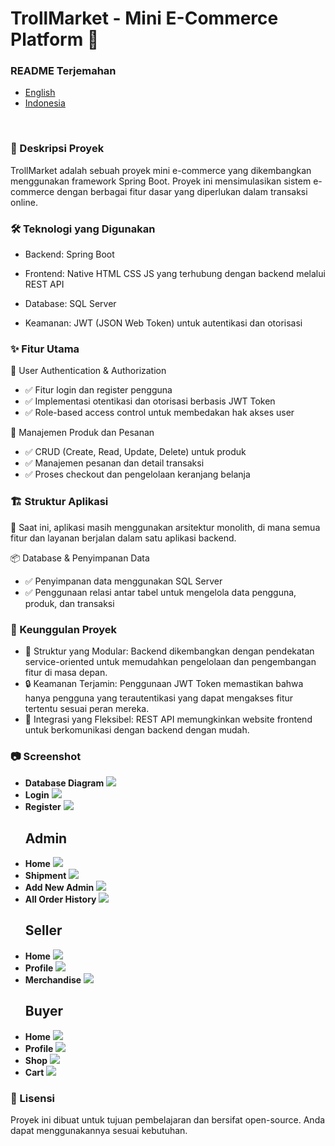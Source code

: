 # TrollMarket - Mini E-Commerce Platform 🚀

<h3>README Terjemahan</h3>
<ul>
  <li><a href="https://github.com/fer-nando65/TrollMarket/blob/master/README.md">English</a></li>
  <li><a href="https://github.com/fer-nando65/TrollMarket/blob/master/README.id.md">Indonesia</a></li>
</ul>
<br>

<h3>📌 Deskripsi Proyek</h3>

TrollMarket adalah sebuah proyek mini e-commerce yang dikembangkan menggunakan framework Spring Boot. Proyek ini mensimulasikan sistem e-commerce dengan berbagai fitur dasar yang diperlukan dalam transaksi online.

<h3>🛠 Teknologi yang Digunakan</h3>

* Backend: Spring Boot

* Frontend: Native HTML CSS JS yang terhubung dengan backend melalui REST API

* Database: SQL Server

* Keamanan: JWT (JSON Web Token) untuk autentikasi dan otorisasi

<h3>✨ Fitur Utama</h3>

🔐 User Authentication & Authorization

* ✅ Fitur login dan register pengguna
* ✅ Implementasi otentikasi dan otorisasi berbasis JWT Token
* ✅ Role-based access control untuk membedakan hak akses user

🛒 Manajemen Produk dan Pesanan

* ✅ CRUD (Create, Read, Update, Delete) untuk produk
* ✅ Manajemen pesanan dan detail transaksi
* ✅ Proses checkout dan pengelolaan keranjang belanja

<h3>🏗 Struktur Aplikasi</h3>

🔹 Saat ini, aplikasi masih menggunakan arsitektur monolith, di mana semua fitur dan layanan berjalan dalam satu aplikasi backend.

📦 Database & Penyimpanan Data

* ✅ Penyimpanan data menggunakan SQL Server
* ✅ Penggunaan relasi antar tabel untuk mengelola data pengguna, produk, dan transaksi

<h3>🌟 Keunggulan Proyek</h3>

* 🚀 Struktur yang Modular: Backend dikembangkan dengan pendekatan service-oriented untuk memudahkan pengelolaan dan pengembangan fitur di masa depan.
* 🔒 Keamanan Terjamin: Penggunaan JWT Token memastikan bahwa hanya pengguna yang terautentikasi yang dapat mengakses fitur tertentu sesuai peran mereka.
* 🔗 Integrasi yang Fleksibel: REST API memungkinkan website frontend untuk berkomunikasi dengan backend dengan mudah.

<h3>📷 Screenshot</h3>
<ul>
  <li>
    <strong>Database Diagram</strong>
    <img src="https://github.com/fer-nando65/TrollMarket/blob/master/screenshot/db_diagram.JPG">
  </li>
  <li>
    <strong>Login</strong>
    <img src="https://github.com/fer-nando65/TrollMarket/blob/master/screenshot/login.JPG">
  </li>
  <li>
    <strong>Register</strong>
    <img src="https://github.com/fer-nando65/TrollMarket/blob/master/screenshot/register.JPG">
  </li>
  <h2>Admin</h2>
  <li>
    <strong>Home</strong>
    <img src="https://github.com/fer-nando65/TrollMarket/blob/master/screenshot/admin_home.JPG">
  </li>
  <li>
    <strong>Shipment</strong>
    <img src="https://github.com/fer-nando65/TrollMarket/blob/master/screenshot/admin_shipment.JPG">
  </li>
  <li>
    <strong>Add New Admin</strong>
    <img src="https://github.com/fer-nando65/TrollMarket/blob/master/screenshot/admin_addnewadmin.JPG">
  </li>
  <li>
    <strong>All Order History</strong>
    <img src="https://github.com/fer-nando65/TrollMarket/blob/master/screenshot/admin_history.JPG">
  </li>
  <h2>Seller</h2>
  <li>
    <strong>Home</strong>
    <img src="https://github.com/fer-nando65/TrollMarket/blob/master/screenshot/seller_home.JPG">
  </li>
  <li>
    <strong>Profile</strong>
    <img src="https://github.com/fer-nando65/TrollMarket/blob/master/screenshot/seller_profile.JPG">
  </li>
   <li>
    <strong>Merchandise</strong>
    <img src="https://github.com/fer-nando65/TrollMarket/blob/master/screenshot/seller_merchandise.JPG">
  </li>
  <h2>Buyer</h2>
  <li>
    <strong>Home</strong>
    <img src="https://github.com/fer-nando65/TrollMarket/blob/master/screenshot/buyer_home.JPG">
  </li>
  <li>
    <strong>Profile</strong>
    <img src="https://github.com/fer-nando65/TrollMarket/blob/master/screenshot/buyer_profile.JPG">
  </li>
  <li>
    <strong>Shop</strong>
    <img src="https://github.com/fer-nando65/TrollMarket/blob/master/screenshot/buyer_shop.JPG">
  </li>
  <li>
    <strong>Cart</strong>
    <img src="https://github.com/fer-nando65/TrollMarket/blob/master/screenshot/buyer_cart.JPG">
  </li>
</ul>


<h3>📜 Lisensi</h3>

Proyek ini dibuat untuk tujuan pembelajaran dan bersifat open-source. Anda dapat menggunakannya sesuai kebutuhan.
